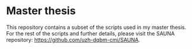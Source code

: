 # Master thesis

This repository contains a subset of the scripts used in my master thesis. For the rest of the scripts and further details, please visit the SAUNA repository: https://github.com/uzh-dqbm-cmi/SAUNA.
